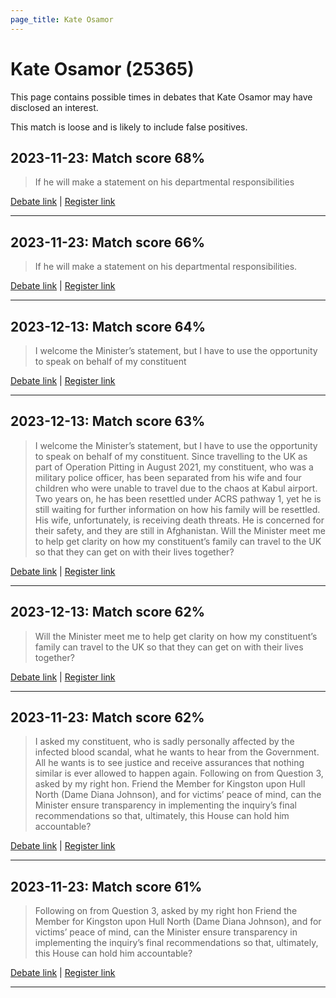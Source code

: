 ```yaml
---
page_title: Kate Osamor
---
```


# Kate Osamor  (25365)

This page contains possible times in debates that Kate Osamor may have disclosed an interest.

This match is loose and is likely to include false positives. 



## 2023-11-23: Match score 68%

>If he will make a statement on his departmental responsibilities

[Debate link](https://www.theyworkforyou.com/debates/?id=2023-11-23d.447.2) | [Register link](https://www.theyworkforyou.com/mp/25365/register)


---



## 2023-11-23: Match score 66%

>If he will make a statement on his departmental responsibilities.

[Debate link](https://www.theyworkforyou.com/debates/?id=2023-11-23d.447.2) | [Register link](https://www.theyworkforyou.com/mp/25365/register)


---



## 2023-12-13: Match score 64%

>I welcome the Minister’s statement, but I have to use the opportunity to speak on behalf of my constituent

[Debate link](https://www.theyworkforyou.com/debates/?id=2023-12-13c.916.4) | [Register link](https://www.theyworkforyou.com/mp/25365/register)


---



## 2023-12-13: Match score 63%

>I welcome the Minister’s statement, but I have to use the opportunity to speak on behalf of my constituent. Since travelling to the UK as part of Operation Pitting in August 2021, my constituent, who was a military police officer, has been separated from his wife and four children who were unable to travel due to the chaos at Kabul airport. Two years on, he has been resettled under ACRS pathway 1, yet he is still waiting for further information on how his family will be resettled. His wife, unfortunately, is receiving death threats. He is concerned for their safety,  and they are still in Afghanistan. Will the Minister meet me to help get clarity on how my constituent’s family can travel to the UK so that they can get on with their lives together?

[Debate link](https://www.theyworkforyou.com/debates/?id=2023-12-13c.916.4) | [Register link](https://www.theyworkforyou.com/mp/25365/register)


---



## 2023-12-13: Match score 62%

>Will the Minister meet me to help get clarity on how my constituent’s family can travel to the UK so that they can get on with their lives together?

[Debate link](https://www.theyworkforyou.com/debates/?id=2023-12-13c.916.4) | [Register link](https://www.theyworkforyou.com/mp/25365/register)


---



## 2023-11-23: Match score 62%

>I asked my constituent, who is sadly personally affected by the infected blood scandal, what he wants to hear from the Government. All he wants is to see justice and receive assurances that nothing similar is ever allowed to happen again. Following on from Question 3, asked by my right hon. Friend the Member for Kingston upon Hull North (Dame Diana Johnson), and for victims’ peace of mind, can the Minister ensure transparency in implementing the inquiry’s final recommendations so that, ultimately, this House can hold him accountable?

[Debate link](https://www.theyworkforyou.com/debates/?id=2023-11-23d.447.4) | [Register link](https://www.theyworkforyou.com/mp/25365/register)


---



## 2023-11-23: Match score 61%

>Following on from Question 3, asked by my right hon Friend the Member for Kingston upon Hull North (Dame Diana Johnson), and for victims’ peace of mind, can the Minister ensure transparency in implementing the inquiry’s final recommendations so that, ultimately, this House can hold him accountable?

[Debate link](https://www.theyworkforyou.com/debates/?id=2023-11-23d.447.4) | [Register link](https://www.theyworkforyou.com/mp/25365/register)


---

